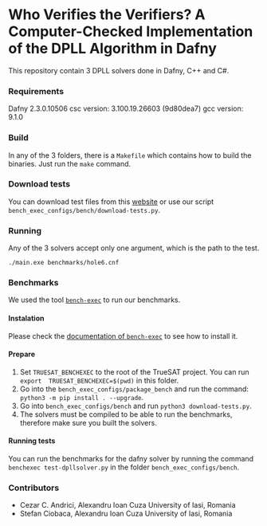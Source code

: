 # Who Verifies the Verifiers? A Computer-Checked Implementation of the DPLL Algorithm in Dafny

This repository contain 3 DPLL solvers done in Dafny, C++ and C#. 

### Requirements
Dafny 2.3.0.10506
csc version: 3.100.19.26603 (9d80dea7)
gcc version: 9.1.0

### Build
In any of the 3 folders, there is a `Makefile` which contains
how to build the binaries. Just run the `make` command.

### Download tests
You can download test files from this [website](https://www.cs.ubc.ca/~hoos/SATLIB/benchm.html)
or use our script `bench_exec_configs/bench/download-tests.py`.

### Running
Any of the 3 solvers accept only one argument, which is the path
to the test.
```
./main.exe benchmarks/hole6.cnf
```

### Benchmarks
We used the tool [`bench-exec`](https://github.com/sosy-lab/benchexec) to run our benchmarks.

#### Instalation
Please check the [documentation of `bench-exec`](https://github.com/sosy-lab/benchexec)
to see how to install it.

#### Prepare
1. Set `TRUESAT_BENCHEXEC` to the root of the TrueSAT project. You can run `export 
TRUESAT_BENCHEXEC=$(pwd)` in this folder.
2. Go into the `bench_exec_configs/package_bench` and run the command:
`python3 -m pip install . --upgrade`.
3. Go into `bench_exec_configs/bench` and run `python3 download-tests.py`.
4. The solvers must be compiled to be able to run the benchmarks, therefore make sure
you built the solvers.

#### Running tests
You can run the benchmarks for the dafny solver by running the command
 `benchexec test-dpllsolver.py` in the folder `bench_exec_configs/bench`.

### Contributors
* Cezar C. Andrici, Alexandru Ioan Cuza University of Iasi, Romania
* Stefan Ciobaca, Alexandru Ioan Cuza University of Iasi, Romania

